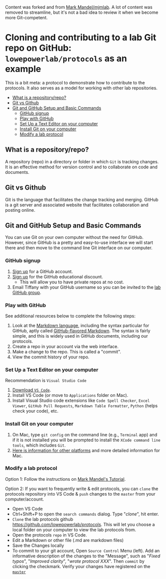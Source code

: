 Content was forked and from [Mark Mandel/mjmlab](https://github.com/mjmlab/protocols/blob/master/git-github.md). A lot of content was removed to streamline, but it's not a bad idea to review it when we become more Git-competent. 

# Cloning and contributing to a lab Git repo on GitHub: `lowepowerlab/protocols` as an example

This is a bit meta: a protocol to demonstrate how to contribute to the protocols. It also serves as a model for working with other lab repositories.

<!-- TOC depthFrom:2 depthTo:6 withLinks:1 updateOnSave:1 orderedList:0 -->

- [What is a repository/repo?](#what-is-a-repositoryrepo)
- [Git vs Github](#git-vs-github)
- [Git and GitHub Setup and Basic Commands](#git-and-github-setup-and-basic-commands)
	- [GitHub signup](#github-signup)
	- [Play with GitHub](#play-with-github)
	- [Set Up a Text Editor on your computer](#set-up-a-text-editor-on-your-computer)
	- [Install Git on your computer](#install-git-on-your-computer)
	- [Modify a lab protocol](#modify-a-lab-protocol)

<!-- /TOC -->

## What is a repository/repo?

A repository (repo) in a directory or folder in which `Git` is tracking changes. It is an effective method for version control and to collaborate on code and documents.

## Git vs Github

Git is the language that facilitates the change tracking and merging. GitHub is a git server and associated website that facilitates collaboration and posting online.

## Git and GitHub Setup and Basic Commands

You can use Git on your own computer without the need for GitHub. However, since GitHub is a pretty and easy-to-use interface we will start there and then move to the command line Git interface on our computer.

### GitHub signup

1. [Sign up](https://github.com/join) for a GitHub account. 
1. [Sign up](https://education.github.com/discount_requests/new) for the GitHub educational discount. 
   - This will allow you to have private repos at no cost. 
1. Email Tiffany with your GitHub username so you can be invited to the [lab GitHub group](https://github.com/lowepowerlab). 

### Play with GitHub

See additional resources below to complete the following steps:

1. Look at the [Markdown language](https://daringfireball.net/projects/markdown/syntax), including the syntax particular for GitHub, aptly called [GitHub-flavored Markdown](https://guides.github.com/features/mastering-markdown/). The syntax is fairly simple, and this is widely used in GitHub documents, including our protocols.
1. Create a repo in your account via the web interface.
1. Make a change to the repo. This is called a "commit".
1. View the commit history of your repo.

### Set Up a Text Editor on your computer

Recommendation is `Visual Studio Code`
1. [Download `VS Code`](https://code.visualstudio.com/).
1. Install VS Code (or move to `Applications` folder on Mac).
1. Install Visual Studio code extensions like `Code Spell Checker`, `Excel Viewer`, `GitHub Pull Requests`, `Markdown Table Formatter`, `Python` (helps check your code), etc. 

### Install Git on your computer

1. On Mac, type `git config` on the command line (e.g., `Terminal` app) and if it is not installed you will be prompted to install the `XCode command line tools`, which includes `Git`.
1. [Here is information for other platforms](https://git-scm.com/book/en/v2/Getting-Started-Installing-Git) and more detailed information for Mac.

### Modify a lab protocol

Option 1: Follow the instructions on [Mark Mandel's Tutorial](https://github.com/mjmlab/protocols/blob/master/git-github.md#forking-and-cloning-the-protocols-repo).  

Option 2: If you want to frequently write & edit protocols, you can `clone` the protocols repository into VS Code & `push` changes to the `master` from your computer/account. 

* Open VS Code
* Ctrl+Shift+P to open the `search commands` dialog. Type "*clone*", hit enter.
* `Clone` the lab protocols github https://github.com/lowepowerlab/protocols. This will let you choose a local folder on your computer to view the lab protocols from. 
* Open the protocols `repo` in VS Code. 
* Edit a Markdown or other file (.md are markdown files)
* Save the Changes locally
* To commit to your git account, Open `Source Control` Menu (left). Add an informative description of the changes to the "Message", such as "*Fixed typos*", "*Improved clarity*", "*wrote protocol XXX*". Then `commit` by clicking the checkmark. Verify your changes have registered on the [`master`](https://.github.com/lowepowerlab/protocols)